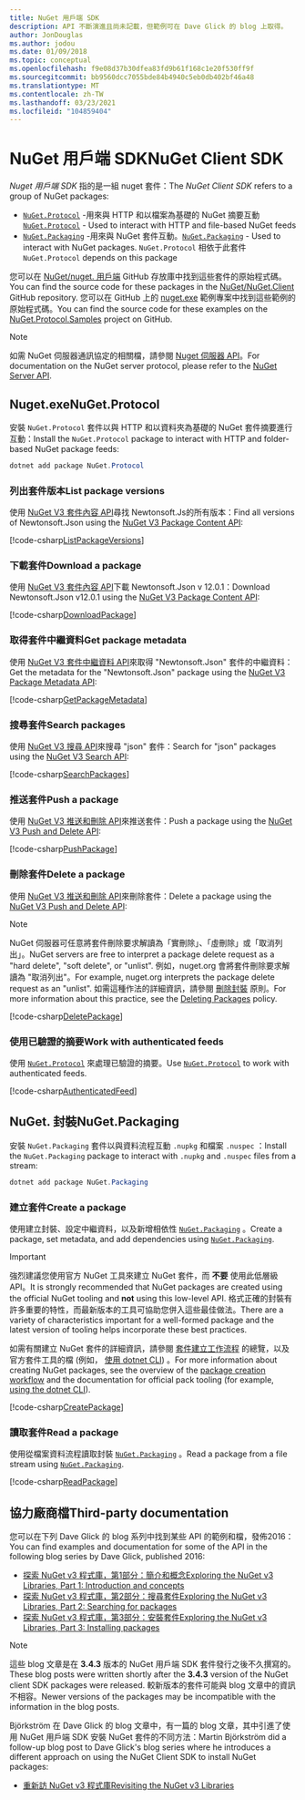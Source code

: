 ```yaml
---
title: NuGet 用戶端 SDK
description: API 不斷演進且尚未記載，但範例可在 Dave Glick 的 blog 上取得。
author: JonDouglas
ms.author: jodou
ms.date: 01/09/2018
ms.topic: conceptual
ms.openlocfilehash: f9e08d37b30dfea83fd9b61f168c1e20f530ff9f
ms.sourcegitcommit: bb9560dcc7055bde84b4940c5eb0db402bf46a48
ms.translationtype: MT
ms.contentlocale: zh-TW
ms.lasthandoff: 03/23/2021
ms.locfileid: "104859404"
---
```

# <a name="nuget-client-sdk"></a><span data-ttu-id="cf610-103">NuGet 用戶端 SDK</span><span class="sxs-lookup"><span data-stu-id="cf610-103">NuGet Client SDK</span></span>

<span data-ttu-id="cf610-104">*Nuget 用戶端 SDK* 指的是一組 nuget 套件：</span><span class="sxs-lookup"><span data-stu-id="cf610-104">The *NuGet Client SDK* refers to a group of NuGet packages:</span></span>

* <span data-ttu-id="cf610-105">[`NuGet.Protocol`](https://www.nuget.org/packages/NuGet.Protocol) -用來與 HTTP 和以檔案為基礎的 NuGet 摘要互動</span><span class="sxs-lookup"><span data-stu-id="cf610-105">[`NuGet.Protocol`](https://www.nuget.org/packages/NuGet.Protocol) - Used to interact with HTTP and file-based NuGet feeds</span></span>
* <span data-ttu-id="cf610-106">[`NuGet.Packaging`](https://www.nuget.org/packages/NuGet.Packaging) -用來與 NuGet 套件互動。</span><span class="sxs-lookup"><span data-stu-id="cf610-106">[`NuGet.Packaging`](https://www.nuget.org/packages/NuGet.Packaging) - Used to interact with NuGet packages.</span></span> <span data-ttu-id="cf610-107">`NuGet.Protocol` 相依于此套件</span><span class="sxs-lookup"><span data-stu-id="cf610-107">`NuGet.Protocol` depends on this package</span></span>

<span data-ttu-id="cf610-108">您可以在 [NuGet/nuget. 用戶端](https://github.com/NuGet/NuGet.Client) GitHub 存放庫中找到這些套件的原始程式碼。</span><span class="sxs-lookup"><span data-stu-id="cf610-108">You can find the source code for these packages in the [NuGet/NuGet.Client](https://github.com/NuGet/NuGet.Client) GitHub repository.</span></span>
<span data-ttu-id="cf610-109">您可以在 GitHub 上的 [nuget.exe](https://github.com/NuGet/Samples/tree/main/NuGetProtocolSamples) 範例專案中找到這些範例的原始程式碼。</span><span class="sxs-lookup"><span data-stu-id="cf610-109">You can find the source code for these examples on the [NuGet.Protocol.Samples](https://github.com/NuGet/Samples/tree/main/NuGetProtocolSamples) project on GitHub.</span></span>

> [!Note]
> <span data-ttu-id="cf610-110">如需 NuGet 伺服器通訊協定的相關檔，請參閱 [Nuget 伺服器 API](~/api/overview.md)。</span><span class="sxs-lookup"><span data-stu-id="cf610-110">For documentation on the NuGet server protocol, please refer to the [NuGet Server API](~/api/overview.md).</span></span>

## <a name="nugetprotocol"></a><span data-ttu-id="cf610-111">Nuget.exe</span><span class="sxs-lookup"><span data-stu-id="cf610-111">NuGet.Protocol</span></span>

<span data-ttu-id="cf610-112">安裝 `NuGet.Protocol` 套件以與 HTTP 和以資料夾為基礎的 NuGet 套件摘要進行互動：</span><span class="sxs-lookup"><span data-stu-id="cf610-112">Install the `NuGet.Protocol` package to interact with HTTP and folder-based NuGet package feeds:</span></span>

```ps1
dotnet add package NuGet.Protocol
```

### <a name="list-package-versions"></a><span data-ttu-id="cf610-113">列出套件版本</span><span class="sxs-lookup"><span data-stu-id="cf610-113">List package versions</span></span>

<span data-ttu-id="cf610-114">使用 [NuGet V3 套件內容 API](../api/package-base-address-resource.md#enumerate-package-versions)尋找 Newtonsoft.Js的所有版本：</span><span class="sxs-lookup"><span data-stu-id="cf610-114">Find all versions of Newtonsoft.Json using the [NuGet V3 Package Content API](../api/package-base-address-resource.md#enumerate-package-versions):</span></span>

[!code-csharp[ListPackageVersions](~/../nuget-samples/NuGetProtocolSamples/Program.cs?name=ListPackageVersions)]

### <a name="download-a-package"></a><span data-ttu-id="cf610-115">下載套件</span><span class="sxs-lookup"><span data-stu-id="cf610-115">Download a package</span></span>

<span data-ttu-id="cf610-116">使用 [NuGet V3 套件內容 API](../api/package-base-address-resource.md)下載 Newtonsoft.Json v 12.0.1：</span><span class="sxs-lookup"><span data-stu-id="cf610-116">Download Newtonsoft.Json v12.0.1 using the [NuGet V3 Package Content API](../api/package-base-address-resource.md):</span></span>

[!code-csharp[DownloadPackage](~/../nuget-samples/NuGetProtocolSamples/Program.cs?name=DownloadPackage)]

### <a name="get-package-metadata"></a><span data-ttu-id="cf610-117">取得套件中繼資料</span><span class="sxs-lookup"><span data-stu-id="cf610-117">Get package metadata</span></span>

<span data-ttu-id="cf610-118">使用 [NuGet V3 套件中繼資料 API](../api/registration-base-url-resource.md)來取得 "Newtonsoft.Json" 套件的中繼資料：</span><span class="sxs-lookup"><span data-stu-id="cf610-118">Get the metadata for the "Newtonsoft.Json" package using the [NuGet V3 Package Metadata API](../api/registration-base-url-resource.md):</span></span>

[!code-csharp[GetPackageMetadata](~/../nuget-samples/NuGetProtocolSamples/Program.cs?name=GetPackageMetadata)]

### <a name="search-packages"></a><span data-ttu-id="cf610-119">搜尋套件</span><span class="sxs-lookup"><span data-stu-id="cf610-119">Search packages</span></span>

<span data-ttu-id="cf610-120">使用 [NuGet V3 搜尋 API](../api/search-query-service-resource.md)來搜尋 "json" 套件：</span><span class="sxs-lookup"><span data-stu-id="cf610-120">Search for "json" packages using the [NuGet V3 Search API](../api/search-query-service-resource.md):</span></span>

[!code-csharp[SearchPackages](~/../nuget-samples/NuGetProtocolSamples/Program.cs?name=SearchPackages)]

### <a name="push-a-package"></a><span data-ttu-id="cf610-121">推送套件</span><span class="sxs-lookup"><span data-stu-id="cf610-121">Push a package</span></span>

<span data-ttu-id="cf610-122">使用 [NuGet V3 推送和刪除 API](../api/package-publish-resource.md)來推送套件：</span><span class="sxs-lookup"><span data-stu-id="cf610-122">Push a package using the [NuGet V3 Push and Delete API](../api/package-publish-resource.md):</span></span>

[!code-csharp[PushPackage](~/../nuget-samples/NuGetProtocolSamples/Program.cs?name=PushPackage)]

### <a name="delete-a-package"></a><span data-ttu-id="cf610-123">刪除套件</span><span class="sxs-lookup"><span data-stu-id="cf610-123">Delete a package</span></span>

<span data-ttu-id="cf610-124">使用 [NuGet V3 推送和刪除 API](../api/package-publish-resource.md)來刪除套件：</span><span class="sxs-lookup"><span data-stu-id="cf610-124">Delete a package using the [NuGet V3 Push and Delete API](../api/package-publish-resource.md):</span></span>

> [!Note]
> <span data-ttu-id="cf610-125">NuGet 伺服器可任意將套件刪除要求解讀為「實刪除」、「虛刪除」或「取消列出」。</span><span class="sxs-lookup"><span data-stu-id="cf610-125">NuGet servers are free to interpret a package delete request as a "hard delete", "soft delete", or "unlist".</span></span>
> <span data-ttu-id="cf610-126">例如，nuget.org 會將套件刪除要求解讀為 "取消列出"。</span><span class="sxs-lookup"><span data-stu-id="cf610-126">For example, nuget.org interprets the package delete request as an "unlist".</span></span> <span data-ttu-id="cf610-127">如需這種作法的詳細資訊，請參閱 [刪除封裝](../nuget-org/policies/deleting-packages.md) 原則。</span><span class="sxs-lookup"><span data-stu-id="cf610-127">For more information about this practice, see the [Deleting Packages](../nuget-org/policies/deleting-packages.md) policy.</span></span>

[!code-csharp[DeletePackage](~/../nuget-samples/NuGetProtocolSamples/Program.cs?name=DeletePackage)]

### <a name="work-with-authenticated-feeds"></a><span data-ttu-id="cf610-128">使用已驗證的摘要</span><span class="sxs-lookup"><span data-stu-id="cf610-128">Work with authenticated feeds</span></span>

<span data-ttu-id="cf610-129">使用 [`NuGet.Protocol`](https://www.nuget.org/packages/NuGet.Protocol) 來處理已驗證的摘要。</span><span class="sxs-lookup"><span data-stu-id="cf610-129">Use [`NuGet.Protocol`](https://www.nuget.org/packages/NuGet.Protocol) to work with authenticated feeds.</span></span>

[!code-csharp[AuthenticatedFeed](~/../nuget-samples/NuGetProtocolSamples/Program.cs?name=AuthenticatedFeed)]

## <a name="nugetpackaging"></a><span data-ttu-id="cf610-130">NuGet. 封裝</span><span class="sxs-lookup"><span data-stu-id="cf610-130">NuGet.Packaging</span></span>

<span data-ttu-id="cf610-131">安裝 `NuGet.Packaging` 套件以與資料流程互動 `.nupkg` 和檔案 `.nuspec` ：</span><span class="sxs-lookup"><span data-stu-id="cf610-131">Install the `NuGet.Packaging` package to interact with `.nupkg` and `.nuspec` files from a stream:</span></span>

```ps1
dotnet add package NuGet.Packaging
```

### <a name="create-a-package"></a><span data-ttu-id="cf610-132">建立套件</span><span class="sxs-lookup"><span data-stu-id="cf610-132">Create a package</span></span>

<span data-ttu-id="cf610-133">使用建立封裝、設定中繼資料，以及新增相依性 [`NuGet.Packaging`](https://www.nuget.org/packages/NuGet.Packaging) 。</span><span class="sxs-lookup"><span data-stu-id="cf610-133">Create a package, set metadata, and add dependencies using [`NuGet.Packaging`](https://www.nuget.org/packages/NuGet.Packaging).</span></span>

> [!IMPORTANT]
> <span data-ttu-id="cf610-134">強烈建議您使用官方 NuGet 工具來建立 NuGet 套件，而 **不要** 使用此低層級 API。</span><span class="sxs-lookup"><span data-stu-id="cf610-134">It is strongly recommended that NuGet packages are created using the official NuGet tooling and **not** using this low-level API.</span></span> <span data-ttu-id="cf610-135">格式正確的封裝有許多重要的特性，而最新版本的工具可協助您併入這些最佳做法。</span><span class="sxs-lookup"><span data-stu-id="cf610-135">There are a variety of characteristics important for a well-formed package and the latest version of tooling helps incorporate these best practices.</span></span>
> 
> <span data-ttu-id="cf610-136">如需有關建立 NuGet 套件的詳細資訊，請參閱 [套件建立工作流程](../create-packages/overview-and-workflow.md) 的總覽，以及官方套件工具的檔 (例如， [使用 dotnet CLI](../create-packages/creating-a-package-dotnet-cli.md)) 。</span><span class="sxs-lookup"><span data-stu-id="cf610-136">For more information about creating NuGet packages, see the overview of the [package creation workflow](../create-packages/overview-and-workflow.md) and the documentation for official pack tooling (for example, [using the dotnet CLI](../create-packages/creating-a-package-dotnet-cli.md)).</span></span>

[!code-csharp[CreatePackage](~/../nuget-samples/NuGetProtocolSamples/Program.cs?name=CreatePackage)]

### <a name="read-a-package"></a><span data-ttu-id="cf610-137">讀取套件</span><span class="sxs-lookup"><span data-stu-id="cf610-137">Read a package</span></span>

<span data-ttu-id="cf610-138">使用從檔案資料流程讀取封裝 [`NuGet.Packaging`](https://www.nuget.org/packages/NuGet.Packaging) 。</span><span class="sxs-lookup"><span data-stu-id="cf610-138">Read a package from a file stream using [`NuGet.Packaging`](https://www.nuget.org/packages/NuGet.Packaging).</span></span>

[!code-csharp[ReadPackage](~/../nuget-samples/NuGetProtocolSamples/Program.cs?name=ReadPackage)]

## <a name="third-party-documentation"></a><span data-ttu-id="cf610-139">協力廠商檔</span><span class="sxs-lookup"><span data-stu-id="cf610-139">Third-party documentation</span></span>

<span data-ttu-id="cf610-140">您可以在下列 Dave Glick 的 blog 系列中找到某些 API 的範例和檔，發佈2016：</span><span class="sxs-lookup"><span data-stu-id="cf610-140">You can find examples and documentation for some of the API in the following blog series by Dave Glick, published 2016:</span></span>

- [<span data-ttu-id="cf610-141">探索 NuGet v3 程式庫，第1部分：簡介和概念</span><span class="sxs-lookup"><span data-stu-id="cf610-141">Exploring the NuGet v3 Libraries, Part 1: Introduction and concepts</span></span>](http://daveaglick.com/posts/exploring-the-nuget-v3-libraries-part-1)
- [<span data-ttu-id="cf610-142">探索 NuGet v3 程式庫，第2部分：搜尋套件</span><span class="sxs-lookup"><span data-stu-id="cf610-142">Exploring the NuGet v3 Libraries, Part 2: Searching for packages</span></span>](http://daveaglick.com/posts/exploring-the-nuget-v3-libraries-part-2)
- [<span data-ttu-id="cf610-143">探索 NuGet v3 程式庫，第3部分：安裝套件</span><span class="sxs-lookup"><span data-stu-id="cf610-143">Exploring the NuGet v3 Libraries, Part 3: Installing packages</span></span>](http://daveaglick.com/posts/exploring-the-nuget-v3-libraries-part-3)

> [!Note]
> <span data-ttu-id="cf610-144">這些 blog 文章是在 **3.4.3** 版本的 NuGet 用戶端 SDK 套件發行之後不久撰寫的。</span><span class="sxs-lookup"><span data-stu-id="cf610-144">These blog posts were written shortly after the **3.4.3** version of the NuGet client SDK packages were released.</span></span>
> <span data-ttu-id="cf610-145">較新版本的套件可能與 blog 文章中的資訊不相容。</span><span class="sxs-lookup"><span data-stu-id="cf610-145">Newer versions of the packages may be incompatible with the information in the blog posts.</span></span>

<span data-ttu-id="cf610-146">Björkström 在 Dave Glick 的 blog 文章中，有一篇的 blog 文章，其中引進了使用 NuGet 用戶端 SDK 安裝 NuGet 套件的不同方法：</span><span class="sxs-lookup"><span data-stu-id="cf610-146">Martin Björkström did a follow-up blog post to Dave Glick's blog series where he introduces a different approach on using the NuGet Client SDK to install NuGet packages:</span></span>

- [<span data-ttu-id="cf610-147">重新訪 NuGet v3 程式庫</span><span class="sxs-lookup"><span data-stu-id="cf610-147">Revisiting the NuGet v3 Libraries</span></span>](https://martinbjorkstrom.com/posts/2018-09-19-revisiting-nuget-client-libraries)
